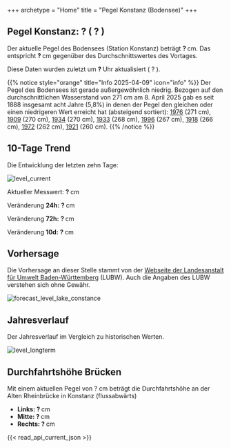+++
archetype = "Home"
title = "Pegel Konstanz (Bodensee)"
+++

<h2>Pegel Konstanz: <span id=website_api_current_level_head> ? </span> (<span id=website_api_change_vs_yesterday_head> ? </span>) </h2>

Der aktuelle Pegel des Bodensees (Station Konstanz) beträgt <b><span id=website_api_current_level> ? </span></b> cm. Das entspricht <b><span id=website_api_change_vs_yesterday> ? </span></b> cm gegenüber des Durchschnittswertes des Vortages.

Diese Daten wurden zuletzt um <b><span id=website_api_mostrecent_time> ? </span></b> Uhr aktualisiert (<span id=website_api_mostrecent_date> ? </span>).

{{% notice style="orange" title="Info 2025-04-09" icon="info" %}}
Der Pegel des Bodensees ist gerade außergewöhnlich niedrig. Bezogen auf den durchschnittlichen Wasserstand von 271 cm am 8. April 2025 gab es seit 1888 insgesamt acht Jahre (5,8%) in denen der Pegel den gleichen oder einen niedrigeren Wert erreicht hat (absteigend sortiert): [1976](https://www.pegel-konstanz.de/01_historische_daten/1970-1979/index.html#1976) (271 cm), [1909](https://www.pegel-konstanz.de/01_historische_daten/1900-1909/index.html#1909) (270 cm), [1934](https://www.pegel-konstanz.de/01_historische_daten/1930-1939/index.html#1934) (270 cm), [1933](https://www.pegel-konstanz.de/01_historische_daten/1930-1939/index.html#1933) (268 cm), [1996](https://www.pegel-konstanz.de/01_historische_daten/1990-1999/index.html#1996) (267 cm), [1918](https://www.pegel-konstanz.de/01_historische_daten/1910-1919/index.html#1918) (266 cm), [1972](https://www.pegel-konstanz.de/01_historische_daten/1970-1979/index.html#1972) (262 cm), [1921](https://www.pegel-konstanz.de/01_historische_daten/1920-1929/index.html#1921) (260 cm).
{{% /notice %}}

## 10-Tage Trend

Die Entwicklung der letzten zehn Tage:

![level_current](https://pegel-konstanz-for-website.s3.eu-central-1.amazonaws.com/graph/current/de/current_DE.png)

Aktueller Messwert: <b><span id=website_api_current_level_d1> ? </span></b> cm

Veränderung **24h:** <b><span id=website_api_change_24h> ? </span></b> cm

Veränderung **72h:** <b><span id=website_api_change_72h> ? </span></b> cm

Veränderung **10d:** <b><span id=website_api_change_10d> ? </span></b> cm

## Vorhersage

Die Vorhersage an dieser Stelle stammt von der [Webseite der Landesanstalt für Umwelt Baden-Württemberg](https://www.hvz.baden-wuerttemberg.de/pegel.html?id=00007) (LUBW). Auch die Angaben des LUBW verstehen sich ohne Gewähr.

![forecast_level_lake_constance](https://www.hvz.baden-wuerttemberg.de/gifs/00007-2001.GIF)


## Jahresverlauf

Der Jahresverlauf im Vergleich zu historischen Werten.

![level_longterm](https://pegel-konstanz-for-website.s3.eu-central-1.amazonaws.com/graph/longterm/de/longterm_DE.png)


## Durchfahrtshöhe Brücken

Mit einem aktuellen Pegel von <span id=website_api_current_level_bridge> ? </span> cm beträgt die Durchfahrtshöhe an der Alten Rheinbrücke in Konstanz (flussabwärts)

<ul>
  <li><b>Links: <span id=website_api_bridge_kn_left> ? </span></b> cm</li>
  <li><b>Mitte: <span id=website_api_bridge_kn_center> ? </span></b> cm</li>
  <li><b>Rechts: <span id=website_api_bridge_kn_right> ? </span></b> cm</li>
</ul>

{{< read_api_current_json >}}

<style>
    span a[rel="me"] {
        display: none;
    }
</style>
<span> <a rel="me" href="https://mastodon.social/@pegelkonstanz">Mastodon</a></span>